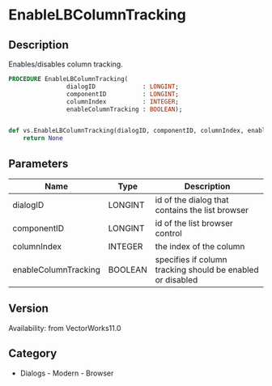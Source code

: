 # EnableLBColumnTracking

## Description
Enables/disables column tracking.

```pascal
PROCEDURE EnableLBColumnTracking(
				dialogID             : LONGINT;
				componentID          : LONGINT;
				columnIndex          : INTEGER;
				enableColumnTracking : BOOLEAN);
```

```python

def vs.EnableLBColumnTracking(dialogID, componentID, columnIndex, enableColumnTracking):
    return None
```

## Parameters
|Name|Type|Description|
|---|---|---|
|dialogID|LONGINT|id of the dialog that contains the list browser|
|componentID|LONGINT|id of the list browser control|
|columnIndex|INTEGER|the index of the column|
|enableColumnTracking|BOOLEAN|specifies if column tracking should be enabled or disabled|

## Version
Availability: from VectorWorks11.0
## Category
* Dialogs - Modern - Browser

